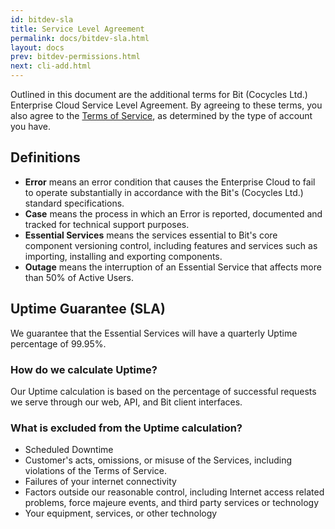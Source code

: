 ```yaml
---
id: bitdev-sla
title: Service Level Agreement
permalink: docs/bitdev-sla.html
layout: docs
prev: bitdev-permissions.html
next: cli-add.html
---
```


Outlined in this document are the additional terms for Bit (Cocycles Ltd.) Enterprise Cloud Service Level Agreement. By agreeing to these terms, you also agree to the [Terms of Service](https://bit.dev/legals/terms), as determined by the type of account you have.

## Definitions

* **Error** means an error condition that causes the Enterprise Cloud to fail to operate substantially in accordance with the Bit's (Cocycles Ltd.) standard specifications.
* **Case** means the process in which an Error is reported, documented and tracked for technical support purposes.
* **Essential Services** means the services essential to Bit's core component versioning control, including features and services such as importing, installing and exporting components.
* **Outage** means the interruption of an Essential Service that affects more than 50% of Active Users.

## Uptime Guarantee (SLA)

We guarantee that the Essential Services will have a quarterly Uptime percentage of 99.95%.

### How do we calculate Uptime?

Our Uptime calculation is based on the percentage of successful requests we serve through our web, API, and Bit client interfaces.

### What is excluded from the Uptime calculation?

* Scheduled Downtime
* Customer's acts, omissions, or misuse of the Services, including violations of the Terms of Service.
* Failures of your internet connectivity
* Factors outside our reasonable control, including Internet access related problems, force majeure events, and third party services or technology
* Your equipment, services, or other technology
